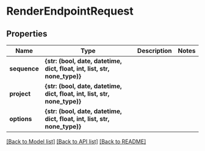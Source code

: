 # RenderEndpointRequest


## Properties

Name | Type | Description | Notes
------------ | ------------- | ------------- | -------------
**sequence** | **{str: (bool, date, datetime, dict, float, int, list, str, none_type)}** |  | 
**project** | **{str: (bool, date, datetime, dict, float, int, list, str, none_type)}** |  | 
**options** | **{str: (bool, date, datetime, dict, float, int, list, str, none_type)}** |  | 

[[Back to Model list]](../#documentation-for-models) [[Back to API list]](../#documentation-for-api-endpoints) [[Back to README]](../)


